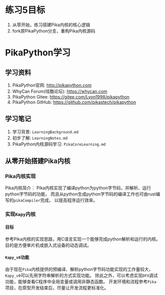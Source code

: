 # 练习5目标
1. 从零开始，练习搭建Pika内核的核心逻辑
2. fork原PikaPython分支，重构Pika内核源码

# PikaPython学习

## 学习资料
1. PikaPython官网: http://pikapython.com
2. WhyCan Forum(哇酷论坛): https://whycan.com
3. PikaPython Gitee: https://gitee.com/Lyon1998/pikapython
4. PikaPython GitHub: https://github.com/pikastech/pikapython

## 学习笔记
1. 学习背景: `LearningBackground.md`
1. 初步了解: `LearningNotes.md`
2. PikaPython内核源码学习: `PikaCoreLearning.md`


## 从零开始搭建Pika内核

### Pika内核实现
Pika内核简介：
Pika内核实现了编译python为python字节码，并解析、运行python字节码的功能，
而且从python生成python字节码的编译工作也可由rust编写的`pikaCompiler`完成，
以提高程序运行效率。

### 实现`Kapy`内核
#### 目标
参考Pika内核的实现思路，用C语言实现一个能够完成python解析和运行的内核。
目的是方便单片机或嵌入式设备的动态调试。
#### `Kapy_v0`功能
由于现在`Pika`内核提供的预编译、解析python字节码功能实现的工作量较大，
`Kapy_v0`可以先用字符串解析的方式实现功能。
除此之外，可以考虑实现`DFX`调试功能，能够查看C程序中全局变量或调用非静态函数。
开发环境和流程参考`Pika`项目，在原型开发结束后，尽量让开发流程更标准化。
